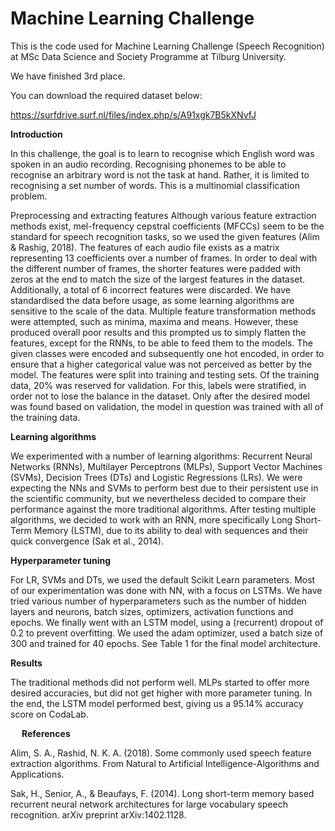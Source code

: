 
# Machine Learning Challenge


This is the code used for Machine Learning Challenge (Speech Recognition) at MSc Data Science and Society Programme at Tilburg University.

We have finished 3rd place.

You can download the required dataset below:

https://surfdrive.surf.nl/files/index.php/s/A91xgk7B5kXNvfJ

**Introduction**

In this challenge, the goal is to learn to recognise which English word was spoken in an audio recording. Recognising phonemes to be able to recognise an arbitrary word is not the task at hand. Rather, it is limited to recognising a set number of words. This is a multinomial classification problem.

Preprocessing and extracting features
Although various feature extraction methods exist, mel-frequency cepstral coefficients (MFCCs) seem to be the standard for speech recognition tasks, so we used the given features (Alim & Rashig, 2018).
	The features of each audio file exists as a matrix representing 13 coefficients over a number of frames. In order to deal with the different number of frames, the shorter features were padded with zeros at the end to match the size of the largest features in the dataset. Additionally, a total of 6 incorrect features were discarded.
	We have standardised the data before usage, as some learning algorithms are sensitive to the scale of the data. Multiple feature transformation methods were attempted, such as minima, maxima and means. However, these produced overall poor results and this prompted us to simply flatten the features, except for the RNNs, to be able to feed them to the models.
	The given classes were encoded and subsequently one hot encoded, in order to ensure that a higher categorical value was not perceived as better by the model.
	The features were split into training and testing sets. Of the training data, 20% was reserved for validation. For this, labels were stratified, in order not to lose the balance in the dataset. Only after the desired model was found based on validation, the model in question was trained with all of the training data.

**Learning algorithms**

We experimented with a number of learning algorithms: Recurrent Neural Networks (RNNs), Multilayer Perceptrons (MLPs), Support Vector Machines (SVMs), Decision Trees (DTs) and Logistic Regressions (LRs). We were expecting the NNs and SVMs to perform best due to their persistent use in the scientific community, but we nevertheless decided to compare their performance against the more traditional algorithms. After testing multiple algorithms, we decided to work with an RNN, more specifically Long Short-Term Memory (LSTM), due to its ability to deal with sequences and their quick convergence (Sak et al., 2014).

**Hyperparameter tuning**

For LR, SVMs and DTs, we used the default Scikit Learn parameters. Most of our experimentation was done with NN, with a focus on  LSTMs.  We have tried various number of hyperparameters such as the number of hidden layers and neurons, batch sizes, optimizers, activation functions and epochs. We finally went with an LSTM model, using a (recurrent) dropout of 0.2 to prevent overfitting. We used the adam optimizer, used a batch size of 300 and trained for 40 epochs. See Table 1 for the final model architecture.

**Results**

The traditional methods did not perform well. MLPs started to offer more desired accuracies, but did not get higher with more parameter tuning. In the end, the LSTM model performed best, giving us a 95.14% accuracy score on CodaLab.

 
**References**

Alim, S. A., Rashid, N. K. A. (2018). Some commonly used speech feature extraction algorithms. From Natural to Artificial Intelligence-Algorithms and Applications.

Sak, H., Senior, A., & Beaufays, F. (2014). Long short-term memory based recurrent neural network architectures for large vocabulary speech recognition. arXiv preprint arXiv:1402.1128.




